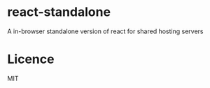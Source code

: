 # react-standalone
A in-browser standalone version of react for shared hosting servers

# Licence
MIT
